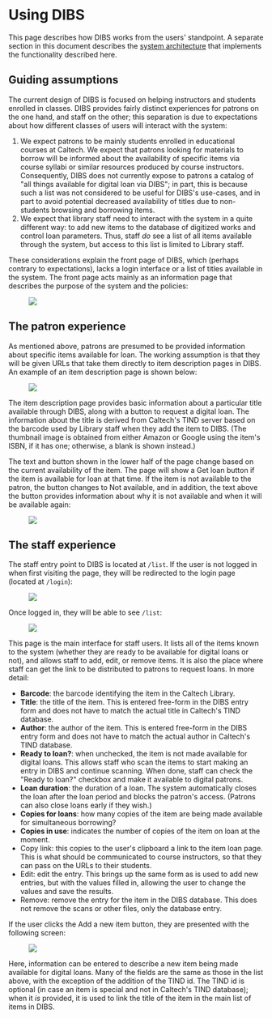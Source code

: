 # Using DIBS

This page describes how DIBS works from the users' standpoint.  A separate section in this document describes the [system architecture](architecture.html#architecture--page-root) that implements the functionality described here.


## Guiding assumptions

The current design of DIBS is focused on helping instructors and students enrolled in classes.  DIBS provides fairly distinct experiences for patrons on the one hand, and staff on the other; this separation is due to expectations about how different classes of users will interact with the system:

1. We expect patrons to be mainly students enrolled in educational courses at Caltech.  We expect that patrons looking for materials to borrow will be informed about the availability of specific items via course syllabi or similar resources produced by course instructors.  Consequently, DIBS does not currently expose to patrons a catalog of "all things available for digital loan via DIBS"; in part, this is because such a list was not considered to be useful for DIBS's use-cases, and in part to avoid potential decreased availability of titles due to non-students browsing and borrowing items.
2. We expect that library staff need to interact with the system in a quite different way: to add new items to the database of digitized works and control loan parameters.  Thus, staff _do_ see a list of all items available through the system, but access to this list is limited to Library staff.

These considerations explain the front page of DIBS, which (perhaps contrary to expectations), lacks a login interface or a list of titles available in the system.  The front page acts mainly as an information page that describes the purpose of the system and the policies:

<figure>
    <img src="_static/media/welcome-page.png">
</figure>


## The patron experience

As mentioned above, patrons are presumed to be provided information about specific items available for loan.  The working assumption is that they will be given URLs that take them directly to item description pages in DIBS.  An example of an item description page is shown below:

<figure>
    <img src="_static/media/item-page.png">
</figure>

The item description page provides basic information about a particular title available through DIBS, along with a button to request a digital loan.  The information about the title is derived from Caltech's TIND server based on the barcode used by Library staff when they add the item to DIBS. (The thumbnail image is obtained from either Amazon or Google using the item's ISBN, if it has one; otherwise, a blank is shown instead.)

The text and button shown in the lower half of the page change based on the current availability of the item. The page will show a  <span class="button color-primary">Get loan</span> button if the item is available for loan at that time.  If the item is not available to the patron, the button changes to <span class="button color-secondary">Not available</span>, and in addition, the text above the button provides information about why it is not available and when it will be available again:

<figure>
    <img src="_static/media/item-not-available.png">
</figure>




## The staff experience

The staff entry point to DIBS is located at `/list`.  If the user is not logged in when first visiting the page, they will be redirected to the login page (located at `/login`):

<figure>
    <img src="_static/media/login-page.png">
</figure>

Once logged in, they will be able to see `/list`:

<figure>
    <img src="_static/media/list-page.png">
</figure>

This page is the main interface for staff users.  It lists all of the items known to the system (whether they are ready to be available for digital loans or not), and allows staff to add, edit, or remove items.  It is also the place where staff can get the link to be distributed to patrons to request loans.  In more detail:

* **Barcode**: the barcode identifying the item in the Caltech Library.
* **Title**: the title of the item. This is entered free-form in the DIBS entry form and does not have to match the actual title in Caltech's TIND database.
* **Author**: the author of the item. This is entered free-form in the DIBS entry form and does not have to match the actual author in Caltech's TIND database.
* **Ready to loan?**: when unchecked, the item is not made available for digital loans. This allows staff who scan the items to start making an entry in DIBS and continue scanning. When done, staff can check the "Ready to loan?" checkbox and make it available to digital patrons.
* **Loan duration**: the duration of a loan. The system automatically closes the loan after the loan period and blocks the patron's access. (Patrons can also close loans early if they wish.)
* **Copies for loans**: how many copies of the item are being made available for simultaneous borrowing?
* **Copies in use**: indicates the number of copies of the item on loan at the moment.
* <span class="button color-secondary">Copy link</span>: this copies to the user's clipboard a link to the item loan page.  This is what should be communicated to course instructors, so that they can pass on the URLs to their students.
* <span class="button color-info">Edit</span>: edit the entry. This brings up the same form as is used to add new entries, but with the values filled in, allowing the user to change the values and save the results.
* <span class="button color-danger">Remove</span>: remove the entry for the item in the DIBS database. This does not remove the scans or other files, only the database entry.

If the user clicks the <span class="button color-primary">Add a new item</span> button, they are presented with the following screen:

<figure>
    <img src="_static/media/add-item-page.png">
</figure>

Here, information can be entered to describe a new item being made available for digital loans.  Many of the fields are the same as those in the list above, with the exception of the addition of the TIND id.  The TIND id is optional (in case an item is special and not in Caltech's TIND database); when it _is_ provided, it is used to link the title of the item in the main list of items in DIBS.
